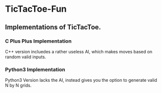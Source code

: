 # TicTacToe-Fun

## Implementations of TicTacToe.

### C Plus Plus Implementation
C++ version incluedes a rather useless AI, which makes moves based on random valid inputs.

### Python3 Implementation
Python3 Version lacks the AI, instead gives you the option to generate valid N by N grids.
